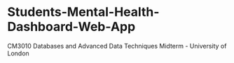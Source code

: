 # Students-Mental-Health-Dashboard-Web-App
CM3010 Databases and Advanced Data Techniques Midterm - University of London
